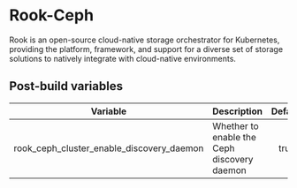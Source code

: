# Rook-Ceph

Rook is an open-source cloud-native storage orchestrator for Kubernetes, providing the platform, framework, and support for a diverse set of storage solutions to natively integrate with cloud-native environments.

## Post-build variables

| Variable                                  | Description                                 | Default | Required |
| ----------------------------------------- | ------------------------------------------- | :-----: | :------: |
| rook_ceph_cluster_enable_discovery_daemon | Whether to enable the Ceph discovery daemon |  true   |    ✕     |
